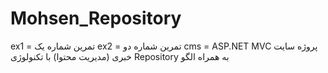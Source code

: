 # Mohsen_Repository
ex1 = تمرین شماره یک
ex2 = تمرین شماره دو
cms = 
ASP.NET MVC پروژه سایت خبری (مدیریت محتوا) با تکنولوژی 
Repository به همراه الگو 
